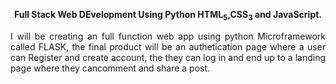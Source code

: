 <b> <center>Full Stack Web DEvelopment Using Python HTML<sub>5</sub>,CSS<sub>3</sub> and JavaScript.</center> </b>

<p style="text-align:justify;"> I will be creating an full function web app using python Microframework called FLASK, the final product will be an authetication page where a user can Register and create account, the they can log in and end up to a landing page  where they cancomment and share a post. </p> 
